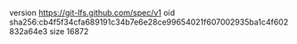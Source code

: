 version https://git-lfs.github.com/spec/v1
oid sha256:cb4f5f34cfa689191c34b7e6e28ce99654021f607002935ba1c4f602832a64e3
size 16872

